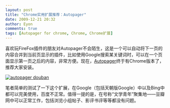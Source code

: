 ```yaml
---
layout: post
title: "Chrome实用扩展推荐：Autopager"
date: 2009-12-21 20:32
author: Eyon
comments: true
tags: [Autopager for chrome, Chrome, Chrome扩展]
---
```

喜欢玩FireFox插件的朋友对Autopager不会陌生，这是一个可以自动将下一页的内容合并到当前页显示的插件，比如使用Google搜索某关键词时，可以在一个页面显示第一页之后的内容，非常方便。现在，[Autopager](https://chrome.google.com/extensions/detail/mmgagnmbebdebebbcleklifnobamjonh)终于有Chrome版本了，推荐大家安装。

<a href="http://img.chromi.org/2009/12/autopager-douban.png">![autopager douban](http://img.chromi.org/2009/12/autopager-douban-550x367.png "autopager douban")</a>

笔者简单的测试了一下这个扩展，在Google（包括天朝版Google）中以及Bing中都可以完美使用，百度不正常。值得一提的是，在号称“文学青年”聚集地——豆瓣网中可以正常工作，包括浏览小组帖子、影评书评等等都没有问题。
